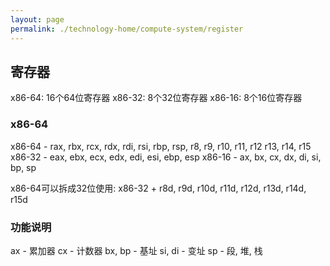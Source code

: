 ```yaml
---
layout: page
permalink: ./technology-home/compute-system/register
---
```


## 寄存器
x86-64: 16个64位寄存器
x86-32:  8个32位寄存器
x86-16:  8个16位寄存器

### x86-64
x86-64 - rax, rbx, rcx, rdx, rdi, rsi, rbp, rsp, r8, r9, r10, r11, r12 r13, r14, r15
x86-32 - eax, ebx, ecx, edx, edi, esi, ebp, esp 
x86-16 -  ax,  bx,  cx,  dx,  di,  si,  bp,  sp

x86-64可以拆成32位使用: x86-32 + r8d, r9d, r10d, r11d, r12d, r13d, r14d, r15d

### 功能说明
ax - 累加器
cx - 计数器
bx, bp - 基址
si, di - 变址
sp - 段, 堆, 栈
